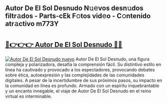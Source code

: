 ## Autor De El Sol Desnudo N𝚞𝚎vos desn𝚞dos filtr𝚊dos - Parts-cEk F𝚘tos vid𝚎o - C𝚘ntenido atr𝚊ctivo m773Y

# <h2><a href="http://mbbeclo.tromn.icu/?c=Autor+De+El+Sol+Desnudo">🔗👉👉👉 Autor De El Sol Desnudo 🔗🔗</a></h2>

[![Autor De El Sol Desnudo nuevo](https://i.imgur.com/pEAQMta.gif)](http://mbbeclo.tromn.icu/?c=Autor+De+El+Sol+Desnudo)
Autor De El Sol Desnudo, una figura compleja y polarizadora, desafía la comprensión fácil. Su distintivo estilo en línea ha cautivado y provocado a los espectadores, provocando debates sobre ética, autoexpresión y las complejidades de las comunidades digitales. A pesar de la incertidumbre de sus próximos pasos, su impacto en la comunidad en línea es profundo. Armado con un espíritu inquebrantable y un encanto innegable, el viaje de Autor De El Sol Desnudo en el reino virtual es interminable.
